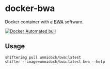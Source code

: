 # docker-bwa

Docker container with a [BWA](http://bio-bwa.sourceforge.net/) software.

[![Docker Automated buil](https://img.shields.io/docker/automated/jrottenberg/ffmpeg.svg)](https://hub.docker.com/r/ummidock/bwa/)

Usage
-----

    shifterimg pull ummidock/bwa:latest
    shifter --image=ummidock/bwa:latest bwa --help